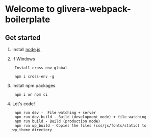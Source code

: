 # Welcome to glivera-webpack-boilerplate

## Get started

1. Install [node.js](https://nodejs.org/)

2. If Windows

		Install cross-env global

		npm i cross-env -g

3. Install npm packages

		npm i or npm ci

4. Let's code!

	 	npm run dev -  File watching + server
	 	npm run dev-build - Build (development mode) + file watching 
	 	npm run build - Build (production mode)
	 	npm run wp_build - Copies the files (css/js/fonts/static) to wp_theme directory
